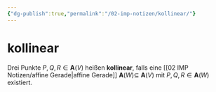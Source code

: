 ```yaml
---
{"dg-publish":true,"permalink":"/02-imp-notizen/kollinear/"}
---
```


# kollinear
Drei Punkte $P, Q, R \in \mathbf{A}(V)$ heißen **kollinear**, falls eine [[02 IMP Notizen/affine Gerade|affine Gerade]] $\mathbf{A}(W) \subseteq$ $\mathbf{A}(V)$ mit $P, Q, R \in \mathbf{A}(W)$ existiert.